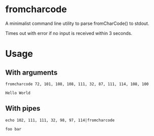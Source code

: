 # fromcharcode #
A minimalist command line utility to parse fromCharCode() to stdout.  

Times out with error if no input is received within 3 seconds.

# Usage #
## With arguments ##
`fromcharcode 72, 101, 108, 108, 111, 32, 87, 111, 114, 108, 100` 
```
Hello World
```
## With pipes ##
`echo 102, 111, 111, 32, 98, 97, 114|fromcharcode`
```
foo bar
```